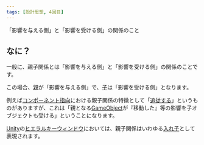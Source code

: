 ```yaml
---
tags: [設計思想, 4回目]
---
```


「影響を与える側」と「影響を受ける側」の関係のこと

## なに？

一般に、親子関係とは「影響を与える側」と「影響を受ける側」の関係のことです。

この場合、[親](/docs/索引/あ行/親-親子関係)が「影響を与える側」で、[子](/docs/索引/か行/子-親子関係)は「影響を受ける側」となります。

例えば[コンポーネント指向](/docs/索引/か行/コンポーネント指向)における親子関係の特徴として「[追従する](/docs/索引/た行/追従する)」というものがありますが、これは「親となる[GameObject](/docs/索引/GHI/GameObject)が『移動した』等の影響を子オブジェクトも受ける」ということになります。

[Unity](/docs/索引/STU/Unity)の[ヒエラルキーウィンドウ](/docs/索引/GHI/Hierarchyウィンドウ)においては、親子関係はいわゆる[入れ子](/docs/索引/あ行/入れ子にする)として表現されます。
